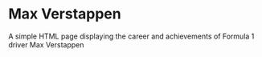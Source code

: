 # Max Verstappen
A simple HTML page displaying the career and achievements of Formula 1 driver Max Verstappen

